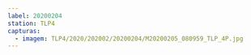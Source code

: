 ```yaml
---
label: 20200204
station: TLP4
capturas:
  - imagem: TLP4/2020/202002/20200204/M20200205_080959_TLP_4P.jpg
---
```


